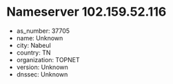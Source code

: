 # Nameserver 102.159.52.116

* as_number: 37705
* name: Unknown
* city: Nabeul
* country: TN
* organization: TOPNET
* version: Unknown
* dnssec: Unknown
